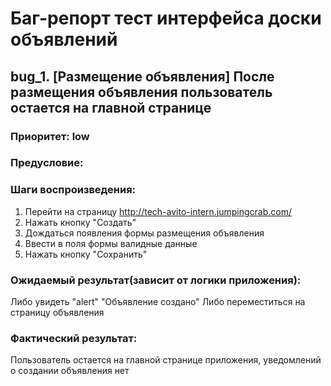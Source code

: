 # Баг-репорт тест интерфейса доски объявлений

## bug_1. [Размещение объявления] После размещения объявления пользователь остается на главной странице


### Приоритет: low

### Предусловие:


### Шаги воспроизведения:
1. Перейти на страницу http://tech-avito-intern.jumpingcrab.com/
2. Нажать кнопку "Cоздать"
3. Дождаться появления формы размещения объявления
4. Ввести в поля формы валидные данные 
5. Нажать кнопку "Сохранить" 

### Ожидаемый результат(зависит от логики приложения):
Либо увидеть "alert" "Объявление создано"
Либо переместиться на страницу объявления


### Фактический результат:  
Пользователь остается на главной странице приложения, уведомлений о создании объявления нет